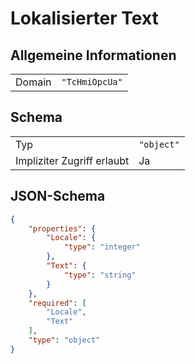 # Lokalisierter Text

## Allgemeine Informationen

|  |  |
| - | - |
| Domain | `"TcHmiOpcUa"` |

## Schema

|  |  |
| - | - |
| Typ | `"object"` |
| Impliziter Zugriff erlaubt | Ja |

## JSON-Schema

```json
{
    "properties": {
        "Locale": {
            "type": "integer"
        },
        "Text": {
            "type": "string"
        }
    },
    "required": [
        "Locale",
        "Text"
    ],
    "type": "object"
}
```
